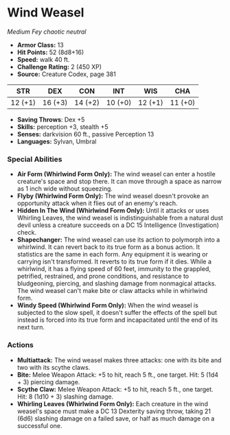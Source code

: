 # Wind Weasel

*Medium* *Fey* *chaotic neutral*

- **Armor Class:** 13
- **Hit Points:** 52 (8d8+16)
- **Speed:** walk 40 ft.
- **Challenge Rating:** 2 (450 XP)
- **Source:** Creature Codex, page 381

| STR | DEX | CON | INT | WIS | CHA |
| --- | --- | --- | --- | --- | --- |
| 12 (+1) | 16 (+3) | 14 (+2) | 10 (+0) | 12 (+1) | 11 (+0) |

- **Saving Throws**: Dex +5
- **Skills:** perception +3, stealth +5
- **Senses:** darkvision 60 ft., passive Perception 13
- **Languages:** Sylvan, Umbral

### Special Abilities

- **Air Form (Whirlwind Form Only):** The wind weasel can enter a hostile creature's space and stop there. It can move through a space as narrow as 1 inch wide without squeezing.
- **Flyby (Whirlwind Form Only):** The wind weasel doesn't provoke an opportunity attack when it flies out of an enemy's reach.
- **Hidden In The Wind (Whirlwind Form Only):** Until it attacks or uses Whirling Leaves, the wind weasel is indistinguishable from a natural dust devil unless a creature succeeds on a DC 15 Intelligence (Investigation) check.
- **Shapechanger:** The wind weasel can use its action to polymorph into a whirlwind. It can revert back to its true form as a bonus action. It statistics are the same in each form. Any equipment it is wearing or carrying isn't transformed. It reverts to its true form if it dies. While a whirlwind, it has a flying speed of 60 feet, immunity to the grappled, petrified, restrained, and prone conditions, and resistance to bludgeoning, piercing, and slashing damage from nonmagical attacks. The wind weasel can't make bite or claw attacks while in whirlwind form.
- **Windy Speed (Whirlwind Form Only):** When the wind weasel is subjected to the slow spell, it doesn't suffer the effects of the spell but instead is forced into its true form and incapacitated until the end of its next turn.

### Actions

- **Multiattack:** The wind weasel makes three attacks: one with its bite and two with its scythe claws.
- **Bite:** Melee Weapon Attack: +5 to hit, reach 5 ft., one target. Hit: 5 (1d4 + 3) piercing damage.
- **Scythe Claw:** Melee Weapon Attack: +5 to hit, reach 5 ft., one target. Hit: 8 (1d10 + 3) slashing damage.
- **Whirling Leaves (Whirlwind Form Only):** Each creature in the wind weasel's space must make a DC 13 Dexterity saving throw, taking 21 (6d6) slashing damage on a failed save, or half as much damage on a successful one.


